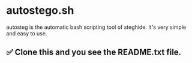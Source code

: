 # autostego.sh
autosteg is the automatic bash scripting tool of steghide.
It's very simple and easy to use.
## ✅ Clone this and you see the README.txt file.
